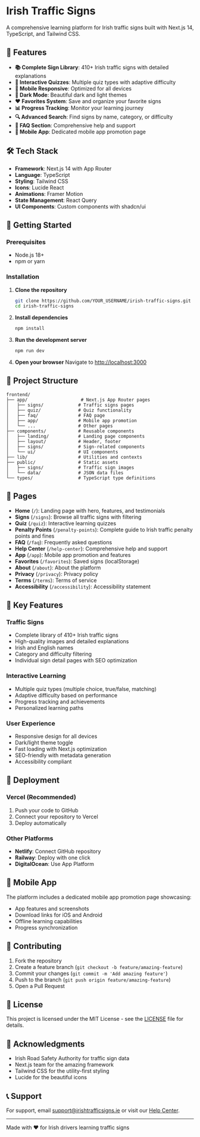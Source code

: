 # Irish Traffic Signs

A comprehensive learning platform for Irish traffic signs built with Next.js 14, TypeScript, and Tailwind CSS.

## 🚦 Features

- **📚 Complete Sign Library**: 410+ Irish traffic signs with detailed explanations
- **🧠 Interactive Quizzes**: Multiple quiz types with adaptive difficulty
- **📱 Mobile Responsive**: Optimized for all devices
- **🌙 Dark Mode**: Beautiful dark and light themes
- **❤️ Favorites System**: Save and organize your favorite signs
- **📊 Progress Tracking**: Monitor your learning journey
- **🔍 Advanced Search**: Find signs by name, category, or difficulty
- **📖 FAQ Section**: Comprehensive help and support
- **📱 Mobile App**: Dedicated mobile app promotion page

## 🛠️ Tech Stack

- **Framework**: Next.js 14 with App Router
- **Language**: TypeScript
- **Styling**: Tailwind CSS
- **Icons**: Lucide React
- **Animations**: Framer Motion
- **State Management**: React Query
- **UI Components**: Custom components with shadcn/ui

## 🚀 Getting Started

### Prerequisites

- Node.js 18+ 
- npm or yarn

### Installation

1. **Clone the repository**
   ```bash
   git clone https://github.com/YOUR_USERNAME/irish-traffic-signs.git
   cd irish-traffic-signs
   ```

2. **Install dependencies**
   ```bash
   npm install
   ```

3. **Run the development server**
   ```bash
   npm run dev
   ```

4. **Open your browser**
   Navigate to [http://localhost:3000](http://localhost:3000)

## 📁 Project Structure

```
frontend/
├── app/                    # Next.js App Router pages
│   ├── signs/             # Traffic signs pages
│   ├── quiz/              # Quiz functionality
│   ├── faq/               # FAQ page
│   ├── app/               # Mobile app promotion
│   └── ...                # Other pages
├── components/            # Reusable components
│   ├── landing/           # Landing page components
│   ├── layout/            # Header, footer
│   ├── signs/             # Sign-related components
│   └── ui/                # UI components
├── lib/                   # Utilities and contexts
├── public/                # Static assets
│   ├── signs/             # Traffic sign images
│   └── data/              # JSON data files
└── types/                 # TypeScript type definitions
```

## 🎨 Pages

- **Home** (`/`): Landing page with hero, features, and testimonials
- **Signs** (`/signs`): Browse all traffic signs with filtering
- **Quiz** (`/quiz`): Interactive learning quizzes
- **Penalty Points** (`/penalty-points`): Complete guide to Irish traffic penalty points and fines
- **FAQ** (`/faq`): Frequently asked questions
- **Help Center** (`/help-center`): Comprehensive help and support
- **App** (`/app`): Mobile app promotion and features
- **Favorites** (`/favorites`): Saved signs (localStorage)
- **About** (`/about`): About the platform
- **Privacy** (`/privacy`): Privacy policy
- **Terms** (`/terms`): Terms of service
- **Accessibility** (`/accessibility`): Accessibility statement

## 🎯 Key Features

### Traffic Signs
- Complete library of 410+ Irish traffic signs
- High-quality images and detailed explanations
- Irish and English names
- Category and difficulty filtering
- Individual sign detail pages with SEO optimization

### Interactive Learning
- Multiple quiz types (multiple choice, true/false, matching)
- Adaptive difficulty based on performance
- Progress tracking and achievements
- Personalized learning paths

### User Experience
- Responsive design for all devices
- Dark/light theme toggle
- Fast loading with Next.js optimization
- SEO-friendly with metadata generation
- Accessibility compliant

## 🚀 Deployment

### Vercel (Recommended)
1. Push your code to GitHub
2. Connect your repository to Vercel
3. Deploy automatically

### Other Platforms
- **Netlify**: Connect GitHub repository
- **Railway**: Deploy with one click
- **DigitalOcean**: Use App Platform

## 📱 Mobile App

The platform includes a dedicated mobile app promotion page showcasing:
- App features and screenshots
- Download links for iOS and Android
- Offline learning capabilities
- Progress synchronization

## 🤝 Contributing

1. Fork the repository
2. Create a feature branch (`git checkout -b feature/amazing-feature`)
3. Commit your changes (`git commit -m 'Add amazing feature'`)
4. Push to the branch (`git push origin feature/amazing-feature`)
5. Open a Pull Request

## 📄 License

This project is licensed under the MIT License - see the [LICENSE](LICENSE) file for details.

## 🙏 Acknowledgments

- Irish Road Safety Authority for traffic sign data
- Next.js team for the amazing framework
- Tailwind CSS for the utility-first styling
- Lucide for the beautiful icons

## 📞 Support

For support, email support@irishtrafficsigns.ie or visit our [Help Center](/help-center).

---

Made with ❤️ for Irish drivers learning traffic signs
